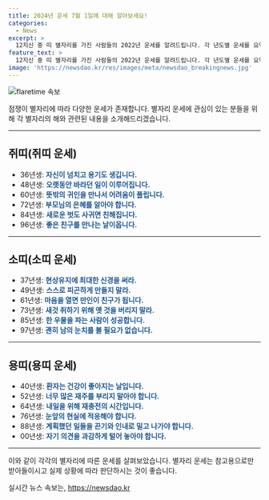 ```yaml
---
title: 2024년 운세 7월 1일에 대해 알아보세요!
categories:
  - News
excerpt: >
  12지신 중 띠 별자리를 가진 사람들의 2022년 운세를 알려드립니다. 각 년도별 운세를 요약하면, 쥐띠(36, 48, 60, 72, 84, 96)는 특별한 만남과 이변, 소띠(37, 49, 61, 73, 85, 97)는 친구와의 관계에 주목, 범띠(38, 50, 62, 74, 86, 98)는 조용함 속에서의 변화, 토끼띠(39, 51, 63, 75, 87, 99)는 결단력과 인내, 용띠(40, 52, 64, 76, 88, 00)는 건강과 계획, 뱀띠(29, 41, 53, 65, 77, 89)은 행동과 고독에 대한 권고, 말띠(30, 42, 54, 66, 78, 90)은 확실한 일과 노력, 양띠(31, 43, 55, 67, 79, 91)은 가정과 구상에 관한 운세, 원숭이띠(32, 44, 56, 68, 80, 92)는 말과 금전 거래에 주의, 닭띠(33, 45, 57, 69, 81, 93)는 결단과 방황, 개띠(34, 46, 58, 70, 82, 94)은 강약 조절과 신경, 돼지띠(35, 47, 59, 71, 83, 95)는 판단력과 내적 안정에 초점이 맞춰지는 모습입니다.
feature_text: >
  12지신 중 띠 별자리를 가진 사람들의 2022년 운세를 알려드립니다. 각 년도별 운세를 요약하면, 쥐띠(36, 48, 60, 72, 84, 96)는 특별한 만남과 이변, 소띠(37, 49, 61, 73, 85, 97)는 친구와의 관계에 주목, 범띠(38, 50, 62, 74, 86, 98)는 조용함 속에서의 변화, 토끼띠(39, 51, 63, 75, 87, 99)는 결단력과 인내, 용띠(40, 52, 64, 76, 88, 00)는 건강과 계획, 뱀띠(29, 41, 53, 65, 77, 89)은 행동과 고독에 대한 권고, 말띠(30, 42, 54, 66, 78, 90)은 확실한 일과 노력, 양띠(31, 43, 55, 67, 79, 91)은 가정과 구상에 관한 운세, 원숭이띠(32, 44, 56, 68, 80, 92)는 말과 금전 거래에 주의, 닭띠(33, 45, 57, 69, 81, 93)는 결단과 방황, 개띠(34, 46, 58, 70, 82, 94)은 강약 조절과 신경, 돼지띠(35, 47, 59, 71, 83, 95)는 판단력과 내적 안정에 초점이 맞춰지는 모습입니다.
image: 'https://newsdao.kr/res/images/meta/newsdao_breakingnews.jpg'
---
```


<p><img src="https://newsdao.kr/res/images/meta/newsdao_breakingnews.jpg" alt="flaretime 속보" /></p>

<p>점쟁이 별자리에 따라 다양한 운세가 존재합니다. 별자리 운세에 관심이 있는 분들을 위해 각 별자리의 해와 관련된 내용을 소개해드리겠습니다. </p>

<hr />

<h2 data-ke-size="size26">쥐띠(쥐띠 운세)</h2>

<ul>
  <li>36년생: <b><span style="color: #1a5490;">자신이 넘치고 용기도 생깁니다.</span></b></li>
  <li>48년생: <b><span style="color: #1a5490;">오랫동안 바라던 일이 이루어집니다.</span></b></li>
  <li>60년생: <b><span style="color: #1a5490;">뜻밖의 귀인을 만나서 어려움이 풀립니다.</span></b></li>
  <li>72년생: <b><span style="color: #1a5490;">부모님의 은혜를 알아야 합니다.</span></b></li>
  <li>84년생: <b><span style="color: #1a5490;">새로운 벗도 사귀면 친해집니다.</span></b></li>
  <li>96년생: <b><span style="color: #1a5490;">좋은 친구를 만나는 날이옵니다.</span></b></li>
</ul>

<hr />

<h2 data-ke-size="size26">소띠(소띠 운세)</h2>

<ul>
  <li>37년생: <b><span style="color: #1a5490;">현상유지에 최대한 신경을 써라.</span></b></li>
  <li>49년생: <b><span style="color: #1a5490;">스스로 피곤하게 만들지 말라.</span></b></li>
  <li>61년생: <b><span style="color: #1a5490;">마음을 열면 만인이 친구가 됩니다.</span></b></li>
  <li>73년생: <b><span style="color: #1a5490;">새것 취하기 위해 옛 것을 버리지 말라.</span></b></li>
  <li>85년생: <b><span style="color: #1a5490;">한 우물을 파는 사람이 성공합니다.</span></b></li>
  <li>97년생: <b><span style="color: #1a5490;">괜히 남의 눈치를 볼 필요가 없습니다.</span></b></li>
</ul>

<hr />

<h2 data-ke-size="size26">용띠(용띠 운세)</h2>

<ul>
  <li>40년생: <b><span style="color: #1a5490;">환자는 건강이 좋아지는 날입니다.</span></b></li>
  <li>52년생: <b><span style="color: #1a5490;">너무 많은 재주를 부리지 말아야 합니다.</span></b></li>
  <li>64년생: <b><span style="color: #1a5490;">내일을 위해 재충전의 시간입니다.</span></b></li>
  <li>76년생: <b><span style="color: #1a5490;">눈앞의 현실에 적응해야 합니다.</span></b></li>
  <li>88년생: <b><span style="color: #1a5490;">계획했던 일들을 끈기와 인내로 밀고 나가야 합니다.</span></b></li>
  <li>00년생: <b><span style="color: #1a5490;">자기 의견을 과감하게 털어 놓아야 합니다.</span></b></li>
</ul>

<hr />

<p>이와 같이 각각의 별자리에 따른 운세를 살펴보았습니다. 별자리 운세는 참고용으로만 받아들이시고 실제 상황에 따라 판단하시는 것이 좋습니다.</p>
실시간 뉴스 속보는, <a href="https://newsdao.kr" rel="dofollow">https://newsdao.kr</a>


